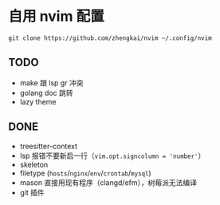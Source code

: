 # 自用 nvim 配置

    git clone https://github.com/zhengkai/nvim ~/.config/nvim

## TODO

* make 跟 lsp gr 冲突
* golang doc 跳转
* lazy theme

## DONE

* treesitter-context
* lsp 报错不要新启一行（`vim.opt.signcolumn = 'number'`）
* skeleton
* filetype (`hosts`/`nginx`/`env`/`crontab`/`mysql`)
* mason 直接用现有程序（clangd/efm），树莓派无法编译
* git 插件

